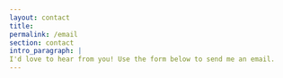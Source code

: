```yaml
---
layout: contact
title:
permalink: /email
section: contact
intro_paragraph: |
I'd love to hear from you! Use the form below to send me an email.
---
```


